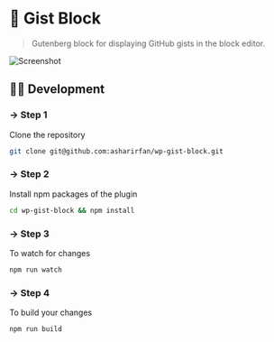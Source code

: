# 🧱 Gist Block

> Gutenberg block for displaying GitHub gists in the block editor.

![Screenshot](https://i.imgur.com/OHWtUi3.gif)

## 👨‍💻 Development

### → Step 1

Clone the repository

```bash
git clone git@github.com:asharirfan/wp-gist-block.git
```

### → Step 2

Install npm packages of the plugin

```bash
cd wp-gist-block && npm install
```

### → Step 3

To watch for changes

```bash
npm run watch
```

### → Step 4

To build your changes

```bash
npm run build
```
